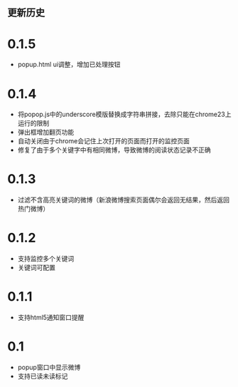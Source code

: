 ## 更新历史

# 0.1.5
 * popup.html ui调整，增加已处理按钮

# 0.1.4
 * 将popop.js中的underscore模版替换成字符串拼接，去除只能在chrome23上运行的限制
 * 弹出框增加翻页功能
 * 自动关闭由于chrome会记住上次打开的页面而打开的监控页面
 * 修复了由于多个关键字中有相同微博，导致微博的阅读状态记录不正确

# 0.1.3
 * 过滤不含高亮关键词的微博（新浪微博搜索页面偶尔会返回无结果，然后返回热门微博）

# 0.1.2
 * 支持监控多个关键词
 * 关键词可配置

# 0.1.1
 * 支持html5通知窗口提醒

# 0.1
 * popup窗口中显示微博
 * 支持已读未读标记

